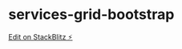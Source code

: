 # services-grid-bootstrap

[Edit on StackBlitz ⚡️](https://stackblitz.com/edit/services-grid-bootstrap)
